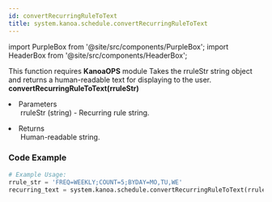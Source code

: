 ```yaml
---
id: convertRecurringRuleToText
title: system.kanoa.schedule.convertRecurringRuleToText
---
```


import PurpleBox from '@site/src/components/PurpleBox';
import HeaderBox from '@site/src/components/HeaderBox';

<PurpleBox>This function requires <b>KanoaOPS</b> module</PurpleBox>
<HeaderBox header="Description">
    Takes the rruleStr string object and returns a human-readable text for displaying to the user.
</HeaderBox>
<HeaderBox header="Syntax">
    <b>convertRecurringRuleToText(rruleStr)</b>
    <li>Parameters <br />
        <ul>
            rruleStr (string) - Recurring rule string.
        </ul>
    </li>
    <li>Returns <br />
        <ul>Human-readable string.</ul>
    </li>
</HeaderBox>

### Code Example

```python
# Example Usage:
rrule_str = 'FREQ=WEEKLY;COUNT=5;BYDAY=MO,TU,WE'
recurring_text = system.kanoa.schedule.convertRecurringRuleToText(rrule_str)

